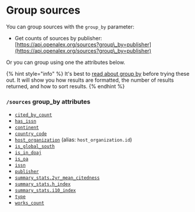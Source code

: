 # Group sources

You can group sources with the `group_by` parameter:

* Get counts of sources by publisher:\
  [https://api.openalex.org/sources?group\_by=publisher](https://api.openalex.org/sources?group\_by=publisher)

Or you can group using one the attributes below.

{% hint style="info" %}
It's best to [read about group by](../../how-to-use-the-api/get-groups-of-entities.md) before trying these out. It will show you how results are formatted, the number of results returned, and how to sort results.
{% endhint %}

### `/sources` group\_by attributes

* [`cited_by_count`](venue-object.md#cited\_by\_count)
* [`has_issn`](filter-venues.md#has\_issn)
* [`continent`](../geo/continents.md#group-by-continent)
* [`country_code`](venue-object.md#country\_code)
* [`host_organization`](venue-object.md#host\_organization) (alias: `host_organization.id`)
* [`is_global_south`](../geo/regions.md#group-by-global-south)
* [`is_in_doaj`](venue-object.md#is\_in\_doaj)
* [`is_oa`](venue-object.md#is\_oa)
* [`issn`](venue-object.md#issn)
* [`publisher`](venue-object.md#publisher)
* [`summary_stats.2yr_mean_citedness`](venue-object.md#summary_stats)
* [`summary_stats.h_index`](venue-object.md#summary_stats)
* [`summary_stats.i10_index`](venue-object.md#summary_stats)
* [`type`](venue-object.md#type)
* [`works_count`](venue-object.md#works\_count)
